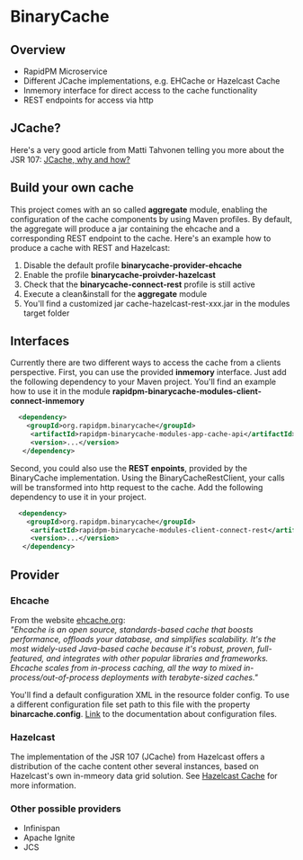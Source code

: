 # BinaryCache

## Overview
 - RapidPM Microservice
 - Different JCache implementations, e.g. EHCache or Hazelcast Cache
 - Inmemory interface for direct access to the cache functionality 
 - REST endpoints for access via http
 
## JCache?
Here's a very good article from Matti Tahvonen telling you more about the JSR 107: [JCache, why and how?](https://vaadin.com/blog/-/blogs/jcache-why-and-how-)

## Build your own cache
This project comes with an so called **aggregate** module, enabling the configuration of the cache components 
by using Maven profiles. By default, the aggregate will produce a jar containing the ehcache and a corresponding REST endpoint to the cache. 
Here's an example how to produce a cache with REST and Hazelcast:
1. Disable the default profile **binarycache-provider-ehcache**
2. Enable the profile **binarycache-proivder-hazelcast**
3. Check that the **binarycache-connect-rest** profile is still active
4. Execute a clean&install for the **aggregate** module  
5. You'll find a customized jar cache-hazelcast-rest-xxx.jar in the modules target folder

## Interfaces
Currently there are two different ways to access the cache from a clients perspective.
First, you can use the provided **inmemory** interface. Just add the following dependency to your Maven project.
You'll find an example how to use it in the module **rapidpm-binarycache-modules-client-connect-inmemory** 

```xml
  <dependency>
    <groupId>org.rapidpm.binarycache</groupId>
     <artifactId>rapidpm-binarycache-modules-app-cache-api</artifactId>
     <version>...</version>
   </dependency>
```

Second, you could also use the **REST enpoints**, provided by the BinaryCache implementation. 
Using the BinaryCacheRestClient, your calls will be transformed into http request to the cache.
Add the following dependency to use it in your project.

```xml
  <dependency>
    <groupId>org.rapidpm.binarycache</groupId>
     <artifactId>rapidpm-binarycache-modules-client-connect-rest</artifactId>
     <version>...</version>
   </dependency>
```
 
## Provider

### Ehcache
From the website [ehcache.org](http://www.ehcache.org/):  
*"Ehcache is an open source, standards-based cache that boosts performance, offloads your database, and simplifies scalability. It's the most widely-used Java-based cache because it's robust, proven, full-featured, and integrates with other popular libraries and frameworks. Ehcache scales from in-process caching, all the way to mixed in-process/out-of-process deployments with terabyte-sized caches."*
  
You'll find a default configuration XML in the resource folder config. To use a different configuration file set path to this file with the property **binarcache.config**. [Link]((http://www.ehcache.org/documentation/3.0/xml.html)) to the documentation about configuration files.


### Hazelcast
The implementation of the JSR 107 (JCache) from Hazelcast offers a distribution of the cache content other several instances, based on Hazelcast's own in-mmeory data grid solution. See [Hazelcast Cache](https://hazelcast.com/use-cases/caching/jcache-provider/) for more information.

### Other possible providers
- Infinispan
- Apache Ignite
- JCS